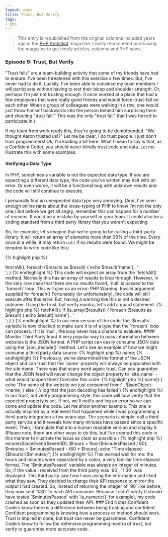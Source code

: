 ```yaml
---
layout: post
title: Trust, But Verify
tags:
- php
---
```

> This entry is republished from the original columns included years ago in the [PHP Architect](http://phparch.com) magazine.  I really recommend purchasing the magazine to get timely articles, columns and PHP news.

### Episode 9: Trust, But Verify

"Trust falls" are a team-building activity that some of my friends have had to endure.  I've been threatened with this exercise a few times.  But, I've never had to do it.  Luckily, I've been able to convince my team members I will participate without having to test their bicep and shoulder strength.  Or, perhaps I'm just not trusting enough.  (I once worked at a place that had a few employees that were really good friends and would force-trust-fall on each other.  When a group of colleagues were walking in a row, one would just throw himself backwards into the person behind him surprising them and shouting "trust fall!"  This was the only "trust fall" that I was forced to participate in.)  

If my team from work reads this, they're going to be dumbfounded.  "We thought Aaron trusted us!?"  Let me be clear, I do trust people.  I just don't trust programmers!  Ok, I'm kidding a bit here.  What I mean to say is that, as a Confident Coder, you should never blindly trust code and data.  Let me illustrate this with some examples.

#### Verifying a Data Type

In PHP, sometimes a variable is not the expected data type.  If you are expecting a different data type, the code you've written may halt with an error.  Or even worse, it will be a functional bug with unknown results and the code will still continue to execute.  

I personally find an unexpected data type very annoying.  (And, I've seen enough online rants about the loose-typing of PHP to know I'm not the only one.)  But before we get all angry, remember this can happen for a number of reasons.  It could be a mistake by yourself or your team.  It could also be a coding standard from a third party library that you weren't expecting.

So, for example, let's imagine that we're going to be calling a third-party library.  It will return an array of elements more than 99% of the time.  Every once in a while, it may return `null` if no results were found.  We might be tempted to write code like this:

{% highlight php %} 
<?php
$results = $thirdPartyService->fetchAll();

foreach ($results as $result) {
  echo $result['name'] . '<br>';
}
{% endhighlight %}

This code will expect an array from the `fetchAll()` method.  Normally this has an array of results to loop through.  However, in the very rare case that there are no results found, `null` is passed to the `foreach` loop.  This will give us an error:

    PHP Warning: Invalid argument supplied for foreach()

Fortunately (or unfortunately), the code will still execute after this error.  But, having a warning like this is not a desired outcome.  Using the trust, but verify mantra, let's add a guard statement.

{% highlight php %} 
<?php
$results = $thirdPartyService->fetchAll();

if (is_array($results)) {
	foreach ($results as $result) {
  	echo $result['name'] . '<br>';
	}
}
{% endhighlight %}

In our new version of the code, the `$results` variable is now checked to make sure it is of a type that the `foreach` loop can process.  If it is `null`, the loop never has a chance to evaluate.

#### Monitor Third Party Input

A very popular way to pass information between websites is the JSON format.  A PHP script can easily consume JSON data using the `json_decode()` method.  Let's see an example of how we might consume a third party data source.

{% highlight php %} 
<?php
$jsonString = file_get_contents('http://thirdparty.org/feed.json');
$jsonObject = json_decode($jsonString);

echo 'The name of the website we just consumed from:' . $jsonObject->name;
{% endhighlight %}

Previously, we've determined the format of the JSON object and can trust that the `name` property will always be populated with the site name.  There was that scary word again: trust.  Can you guarantee that the JSON feed will never change the object property to `site_name` - what would happen then?  Consider this code:

{% highlight php %} 
<?php
$jsonString = file_get_contents('http://thirdparty.org/feed.json');
$jsonObject = json_decode($jsonString);

if (isset($jsonObject->name)) {
	echo 'The name of the website we just consumed from:' . $jsonObject->name;
}
else {
	// log that the json decoding has failed
}
{% endhighlight %}

In our trust, but verify programming style, this code will now verify that the expected property is set.  If not, we'll notify and log an error so we can come and update the code.

Let me show another example.  This one is actually inspired by a real event that happened while I was programming a third-party integration a few years ago.  The scenario is simple: call a third party service and it reveals how many minutes have passed since a specific event.  Then, I formulate that into a human readable version and display it.  (Please note, there are other ways to do this, but I've created this code in this manner to illustrate the issue as clear as possible.)

{% highlight php %} 
<?php
$minutesPassed = $thirdPartyService->minutesSinceEvent($eventID);

$hours = floor($minutesPassed / 60);
$minutes = $minutesPassed - (60 * $hours);

echo "Time elapsed: {$hours}:{$minutes}";
{% endhighlight %}

This worked well for me: the hours and minutes were separated by a colon, a very familiar time elapsed format.  The `$minutesPassed` variable was always an integer of minutes.  So, if the value I received from the third party was `90`, `1:30` was displayed.

This third party saw how I was using the information and liked what they saw.  They decided to change their API response to mirror the output I had created.  So, instead of returning the integer of `90` like before, they now sent `1:30` to each API consumer.  Because I didn't verify (I should have tested `$minutesPassed` with `is_numeric()` for example), my code crashed as soon as they updated their API.

### End Notes

Confident Coders know there is a difference between being trusting and confident.  Confident programming is knowing how a process or method should work.  Trust is implied in code, but trust can never be guaranteed.  Confident Coders know to follow the defensive programming mantra of trust, but verify to guarantee more accurate code.